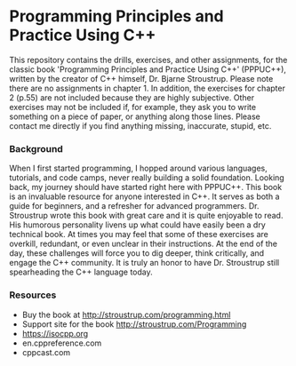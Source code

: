 Programming Principles and Practice Using C++
=============================================

This repository contains the drills, exercises, and other assignments, for the classic book 'Programming Principles and Practice Using C++' (PPPUC++), written by the creator of C++ himself, Dr. Bjarne Stroustrup. Please note there are no assignments in chapter 1. In addition, the exercises for chapter 2 (p.55) are not included because they are highly subjective. Other exercises may not be included if, for example, they ask you to write something on a piece of paper, or anything along those lines. Please contact me directly if you find anything missing, inaccurate, stupid, etc.


### Background

When I first started programming, I hopped around various languages, tutorials, and code camps, never really building a solid foundation. Looking back, my journey should have started right here with PPPUC++. This book is an invaluable resource for anyone interested in C++. It serves as both a guide for beginners, and a refresher for advanced programmers. Dr. Stroustrup wrote this book with great care and it is quite enjoyable to read. His humorous personality livens up what could have easily been a dry technical book. At times you may feel that some of these exercises are overkill, redundant, or even unclear in their instructions. At the end of the day, these challenges will force you to dig deeper, think critically, and engage the C++ community. It is truly an honor to have Dr. Stroustrup still spearheading the C++ language today.

### Resources

- Buy the book at http://stroustrup.com/programming.html
- Support site for the book http://stroustrup.com/Programming
- https://isocpp.org
- en.cppreference.com
- cppcast.com
